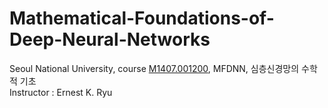# Mathematical-Foundations-of-Deep-Neural-Networks
Seoul National University, course [M1407.001200](https://ernestryu.com/courses/deep_learning.html), MFDNN, 심층신경망의 수학적 기초 \
Instructor : Ernest K. Ryu
